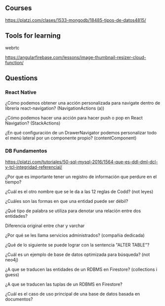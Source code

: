 ## Courses

https://platzi.com/clases/1533-mongodb/18485-tipos-de-datos4815/

## Tools for learning

webrtc

https://angularfirebase.com/lessons/image-thumbnail-resizer-cloud-function/

## Questions

### React Native

¿Cómo podemos obtener una acción personalizada para navigate dentro de librería react-navigation? (NavigationActions (a))

¿Cómo podemos hacer una acción para hacer push o pop en React Navigation? (StackActions)

¿En qué configuración de un DrawerNavigator podemos personalizar todo el menú lateral por un componente propio? (contentComponent)

### DB Fundamentos

https://platzi.com/tutoriales/50-sql-mysql-2016/1564-que-es-ddl-dml-dcl-y-tcl-integridad-referencial/

¿Por que es importante tener un registro de información que perdure en el tiempo?

¿Cuál es el otro nombre que se le da a las 12 reglas de Codd? (not leyes)

¿Cuáles son las formas en que una entidad puede ser débil?

¿Qué tipo de palabra se utiliza para denotar una relación entre dos entidades?

Diferencia original entre char y varchar

¿Por qué se les llama servicios administrados? (compañia dedicada)

¿Qué de lo siguiente se puede lograr con la sentencia "ALTER TABLE"?

¿Cuál es un ejemplo de base de datos optimizada para búsqueda? (not neo4j)

¿A que se traducen las entidades de un RDBMS en Firestore? (collections i guess)

¿A que se traducen las tuplas de un RDBMS en Firestore?

¿Cuál es el caso de uso principal de una base de datos basada en documentos?
